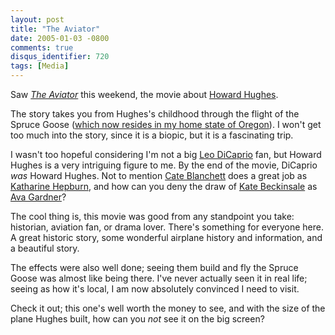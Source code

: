 ```yaml
---
layout: post
title: "The Aviator"
date: 2005-01-03 -0800
comments: true
disqus_identifier: 720
tags: [Media]
---
```

Saw [*The Aviator*](http://www.imdb.com/title/tt0338751/) this weekend,
the movie about [Howard
Hughes](http://www.socalhistory.org/Biographies/h_hughes.htm).
 
 The story takes you from Hughes's childhood through the flight of the
Spruce Goose ([which now resides in my home state of
Oregon](http://www.sprucegoose.org/)). I won't get too much into the
story, since it is a biopic, but it is a fascinating trip.
 
 I wasn't too hopeful considering I'm not a big [Leo
DiCaprio](http://www.imdb.com/name/nm0000138/) fan, but Howard Hughes is
a very intriguing figure to me. By the end of the movie, DiCaprio *was*
Howard Hughes. Not to mention [Cate
Blanchett](http://www.imdb.com/name/nm0000949/) does a great job as
[Katharine Hepburn](http://www.imdb.com/name/nm0000031/), and how can
you deny the draw of [Kate
Beckinsale](http://www.imdb.com/name/nm0000295/) as [Ava
Gardner](http://www.imdb.com/name/nm0001257/)?
 
 The cool thing is, this movie was good from any standpoint you take:
historian, aviation fan, or drama lover. There's something for everyone
here. A great historic story, some wonderful airplane history and
information, and a beautiful story.
 
 The effects were also well done; seeing them build and fly the Spruce
Goose was almost like being there. I've never actually seen it in real
life; seeing as how it's local, I am now absolutely convinced I need to
visit.
 
 Check it out; this one's well worth the money to see, and with the size
of the plane Hughes built, how can you *not* see it on the big screen?
